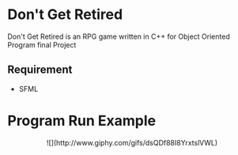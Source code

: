 # Don't Get Retired
Don't Get Retired is an RPG game written in C++ for Object Oriented Program final Project

## Requirement
- SFML

# Program Run Example
<p align="center">
  ![](http://www.giphy.com/gifs/dsQDf88I8YrxtslVWL)
</p>

